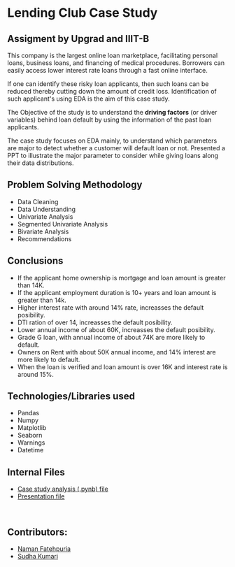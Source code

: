 # Lending Club Case Study

## **Assigment by Upgrad and IIIT-B**

This company is the largest online loan marketplace, facilitating personal loans, business loans, and financing of medical procedures. Borrowers can easily access lower interest rate loans through a fast online interface. ​

If one can identify these risky loan applicants, then such loans can be reduced thereby cutting down the amount of credit loss. Identification of such applicant's using EDA is the aim of this case study.​

The Objective of the study is to understand the **driving factors** (or driver variables) behind loan default by using the information  of the past loan applicants.

The case study focuses on EDA mainly, to understand which parameters are major to detect whether a customer will default loan or not. 
Presented a PPT to illustrate the major parameter to consider while giving loans along their data distributions.
</br>
## **Problem Solving Methodology** 
* Data Cleaning 
* Data Understanding 
* Univariate Analysis
* Segmented Univariate Analysis
* Bivariate Analysis  
* Recommendations

## Conclusions
* If the applicant home ownership is mortgage and loan amount is greater than 14K.
* If the applicant employment duration is 10+ years and loan amount is greater than 14k.
* Higher interest rate with around 14% rate, increasses the default posibility.
* DTI ration of over 14, increasses the default posibility.
* Lower annual income of about 60K, increasses the default posibility.
* Grade G loan, with annual income of about 74K are more likely to default.
* Owners on Rent with about 50K annual income, and 14% interest are more likely to default.
* When the loan is verified and loan amount is over 16K and interest rate is around 15%.

## **Technologies/Libraries used** 
* Pandas 
* Numpy 
* Matplotlib 
* Seaborn 
* Warnings 
* Datetime 

## **Internal Files** 
* [Case study analysis (.pynb) file](Naman_Fatehpuria.ipynb)
* [Presentation file](Lending_case_study.pdf)
</br>

## **Contributors:**
* [Naman Fatehpuria](https://github.com/NamanFatehpuria/)
* [Sudha Kumari](https://github.com/sudha1117/)
